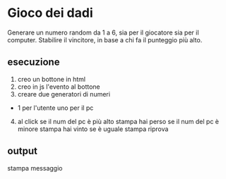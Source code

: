 # Gioco dei dadi 
Generare un numero random da 1 a 6, sia per il giocatore sia per il computer.
Stabilire il vincitore, in base a chi fa il punteggio più alto.

## esecuzione
1. creo un bottone in html
2. creo in js l'evento al bottone
3. creare due generatori di numeri
 - 1 per l'utente uno per il pc

4. al click
    se il num del pc è più alto
        stampa hai perso
    se il num del pc è minore
        stampa hai vinto
    se è uguale
        stampa riprova

## output

stampa messaggio
